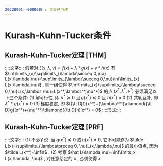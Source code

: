 ```yaml
---
20220901--0000000 : 章节已创建
---
```

# Kurash-Kuhn-Tucker条件
## Kurash-Kuhn-Tucker定理 [THM]
::::文字::::
假若对 $L(x,\lambda,\nu) =f(x)+\lambda*g(x)+\nu*h(x)$ 有 $\inf\limits_{x}\sup\limits_{\lambda\succeq 0,\nu} L(x,\lambda,\nu)=\sup\limits_{\lambda\succeq 0,\nu}\inf\limits_{x} L(x,\lambda,\nu)$ . 
则一组使得 $\inf\limits_{x}\sup\limits_{\lambda\succeq 0,\nu}L(x,\lambda,\nu)=L(x^*,\lambda^*,\nu^*)$ 的点 $(x^*,\lambda^*,\nu^*)$ 必须满足以下三个条件: 
(1) 解可行性, 即 $\lambda^*\succeq 0$ 且 $g(x^*)\preceq 0$ 且 $h(x^*)=0$
(2) 共轭互补, 即 $\lambda^**g(x^*)=0$ 
(3) 梯度稳定, 即 $({\tt D}f)(x^*)+(\lambda^**)\diamond({\tt D}g)(x^*)+(\nu^**)\diamond({\tt D}h)(x^*) = 0$
::::形式::::

## Kurash-Kuhn-Tucker定理 [PRF]
::::文字::::
(1) 不必多说. 当 $g(x^*)\not\preceq 0$ 或 $h(x^*)\ne 0$, 它不可能作为 $\tilde L(x)=\sup\limits_{\lambda\preceq 0, \nu}L(x,\lambda,\nu)$ 的最小值点, 因为 $\tilde L(x^*)=\infin$ . 
(2) 考察 $\hat L(\lambda,\nu)=\inf\limits_x L(x,\lambda, \nu)$ , 对任意给定的 $x$ , 必须使得 $x$ 